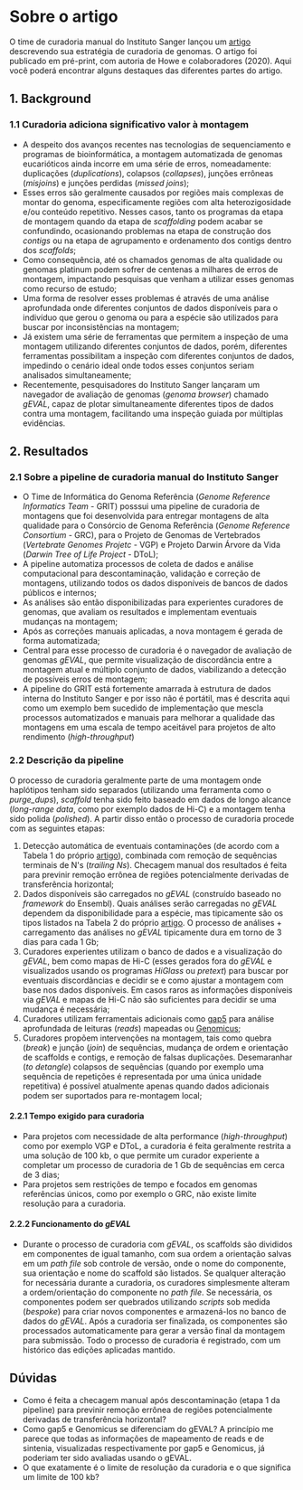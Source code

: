 # Sobre o artigo   
O time de curadoria manual do Instituto Sanger lançou um [artigo](https://doi.org/10.1101/2020.08.12.247734) descrevendo sua estratégia de curadoria de genomas. O artigo foi publicado em pré-print, com autoria de Howe e colaboradores (2020). Aqui você poderá encontrar alguns destaques das diferentes partes do artigo.  

## 1. Background  
### 1.1 Curadoria adiciona significativo valor à montagem  
* A despeito dos avanços recentes nas tecnologias de sequenciamento e programas de bioinformática, a montagem automatizada de genomas eucarióticos ainda incorre em uma série de erros, nomeadamente: duplicações (*duplications*), colapsos (*collapses*), junções errôneas (*misjoins*) e junções perdidas (*missed joins*);  
* Esses erros são geralmente causados por regiões mais complexas de montar do genoma, especificamente regiões com alta heterozigosidade e/ou conteúdo repetitivo. Nesses casos, tanto os programas da etapa de montagem quando da etapa de *scaffolding* podem acabar se confundindo, ocasionando problemas na etapa de construção dos *contigs* ou na etapa de agrupamento e ordenamento dos contigs dentro dos *scaffolds*;  
* Como consequência, até os chamados genomas de alta qualidade ou genomas platinum podem sofrer de centenas a milhares de erros de montagem, impactando pesquisas que venham a utilizar esses genomas como recurso de estudo;  
* Uma forma de resolver esses problemas é através de uma análise aprofundada onde diferentes conjuntos de dados disponíveis para o indivíduo que gerou o genoma ou para a espécie são utilizados para buscar por inconsistências na montagem;  
* Já existem uma série de ferramentas que permitem a inspeção de uma montagem utilizando diferentes conjuntos de dados, porém, diferentes ferramentas possibilitam a inspeção com diferentes conjuntos de dados, impedindo o cenário ideal onde todos esses conjuntos seriam analisados simultaneamente;  
* Recentemente, pesquisadores do Instituto Sanger lançaram um navegador de avaliação de genomas (*genoma browser*) chamado *gEVAL*, capaz de plotar simultaneamente diferentes tipos de dados contra uma montagem, facilitando uma inspeção guiada por múltiplas evidências.  

## 2. Resultados  
### 2.1 Sobre a pipeline de curadoria manual do Instituto Sanger  
* O Time de Informática do Genoma Referência (*Genome Reference Informatics Team* - GRIT) posssui uma pipeline de curadoria de montagens que foi desenvolvida para entregar montagens de alta qualidade para o Consórcio de Genoma Referência (*Genome Reference Consortium* - GRC), para o Projeto de Genomas de Vertebrados (*Vertebrate Genomes Projetc* - VGP) e Projeto Darwin Árvore da Vida (*Darwin Tree of Life Project* - DToL);  
* A pipeline automatiza processos de coleta de dados e análise computacional para descontaminação, validação e correção de montagens, utilizando todos os dados disponíveis de bancos de dados públicos e internos;  
* As análises são então disponibilizadas para experientes curadores de genomas, que avaliam os resultados e implementam eventuais mudanças na montagem;  
* Após as correções manuais aplicadas, a nova montagem é gerada de forma automatizada; 
* Central para esse processo de curadoria é o navegador de avaliação de genomas *gEVAL*, que permite visualização de discordância entre a montagem atual e múltiplo conjunto de dados, viabilizando a detecção de possíveis erros de montagem;  
* A pipeline do GRIT está fortemente amarrada à estrutura de dados interna do Instituto Sanger e por isso não é portátil, mas é descrita aqui como um exemplo bem sucedido de implementação que mescla processos automatizados e manuais para melhorar a qualidade das montagens em uma escala de tempo aceitável para projetos de alto rendimento (*high-throughput*)  
### 2.2 Descrição da pipeline  
O processo de curadoria geralmente parte de uma montagem onde haplótipos tenham sido separados (utilizando uma ferramenta como o *purge_dups*), *scaffold* tenha sido feito baseado em dados de longo alcance (*long-range data*, como por exemplo dados de Hi-C) e a montagem tenha sido polida (*polished*). A partir disso então o processo de curadoria procede com as seguintes etapas:   
1. Detecção automática de eventuais contaminações (de acordo com a Tabela 1 do próprio [artigo](https://doi.org/10.1101/2020.08.12.247734)), combinada com remoção de sequências terminais de N's (*trailing Ns*). Checagem manual dos resultados é feita para previnir remoção errônea de regiões potencialmente derivadas de transferência horizontal;  
2. Dados disponíveis são carregados no *gEVAL* (construído baseado no *framework* do Ensembl). Quais análises serão carregadas no *gEVAL* dependem da disponibilidade para a espécie, mas tipicamente são os tipos listados na Tabela 2 do próprio [artigo](https://doi.org/10.1101/2020.08.12.247734). O processo de análises + carregamento das análises no *gEVAL* tipicamente dura em torno de 3 dias para cada 1 Gb; 
3. Curadores experientes utilizam o banco de dados e a visualização do *gEVAL*, bem como mapas de Hi-C (esses gerados fora do *gEVAL* e visualizados usando os programas *HiGlass* ou *pretext*) para buscar por eventuais discordâncias e decidir se e como ajustar a montagem com base nos dados disponíveis. Em casos raros as informações disponíveis via *gEVAL* e mapas de Hi-C não são suficientes para decidir se uma mudança é necessária;  
4. Curadores utilizam ferramentais adicionais como [gap5](https://academic.oup.com/bioinformatics/article/26/14/1699/178142) para análise aprofundada de leituras (*reads*) mapeadas ou [Genomicus](https://academic.oup.com/nar/article/46/D1/D816/4566017);  
5. Curadores propõem intervenções na montagem, tais como quebra (*break*) e junção (*join*) de sequências, mudança de ordem e orientação de scaffolds e contigs, e remoção de falsas duplicações. Desemaranhar (*to detangle*) colapsos de sequências (quando por exemplo uma sequência de repetições é representada por uma única unidade repetitiva) é possível atualmente apenas quando dados adicionais podem ser suportados para re-montagem local; 

#### 2.2.1 Tempo exigido para curadoria  
* Para projetos com necessidade de alta performance (*high-throughput*) como por exemplo VGP e DToL, a curadoria é feita geralmente restrita a uma solução de 100 kb, o que permite um curador experiente a completar um processo de curadoria de 1 Gb de sequências em cerca de 3 dias;  
* Para projetos sem restrições de tempo e focados em genomas referências únicos, como por exemplo o GRC, não existe limite resolução para a curadoria.

#### 2.2.2 Funcionamento do *gEVAL*
* Durante o processo de curadoria com *gEVAL*, os scaffolds são divididos em componentes de igual tamanho, com sua ordem a orientação salvas em um *path file* sob controle de versão, onde o nome do componente, sua orientação e nome do scaffold são listados. Se qualquer alteração for necessária durante a curadoria, os curadores simplesmente alteram a ordem/orientação do componente no *path file*. Se necessária, os componentes podem ser quebrados utilizando *scripts* sob medida (*bespoke*) para criar novos componentes e armazená-los no banco de dados do *gEVAL*. Após a curadoria ser finalizada, os componentes são processados automaticamente para gerar a versão final da montagem para submissão. Todo o processo de curadoria é registrado, com um histórico das edições aplicadas mantido.  

## Dúvidas  
* Como é feita a checagem manual após descontaminação (etapa 1 da pipeline) para previnir remoção errônea de regiões potencialmente derivadas de transferência horizontal?  
* Como gap5 e Genomicus se diferenciam do gEVAL? A princípio me parece que todas as informações de mapeamento de reads e de sintenia, visualizadas respectivamente por gap5 e Genomicus, já poderiam ter sido avaliadas usando o gEVAL.
* O que exatamente é o limite de resolução da curadoria e o que significa um limite de 100 kb? 
